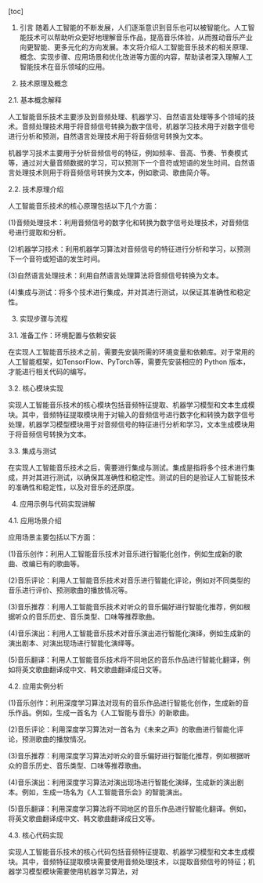 
[toc]                    
                
                
1. 引言
随着人工智能的不断发展，人们逐渐意识到音乐也可以被智能化。人工智能技术可以帮助听众更好地理解音乐作品，提高音乐体验，从而推动音乐产业向更智能、更多元化的方向发展。本文将介绍人工智能音乐技术的相关原理、概念、实现步骤、应用场景和优化改进等方面的内容，帮助读者深入理解人工智能技术在音乐领域的应用。

2. 技术原理及概念

2.1. 基本概念解释

人工智能音乐技术主要涉及到音频处理、机器学习、自然语言处理等多个领域的技术。音频处理技术用于将音频信号转换为数字信号，机器学习技术用于对数字信号进行分析和预测，自然语言处理技术用于将音频信号转换为文本。

机器学习技术主要用于分析音频信号的特征，例如频率、音高、节奏、节奏模式等，通过对大量音频数据的学习，可以预测下一个音符或短语的发生时间。自然语言处理技术则用于将音频信号转换为文本，例如歌词、歌曲简介等。

2.2. 技术原理介绍

人工智能音乐技术的核心原理包括以下几个方面：

(1)音频处理技术：利用音频信号的数字化和转换为数字信号处理技术，对音频信号进行提取和分析。

(2)机器学习技术：利用机器学习算法对音频信号的特征进行分析和学习，以预测下一个音符或短语的发生时间。

(3)自然语言处理技术：利用自然语言处理算法将音频信号转换为文本。

(4)集成与测试：将多个技术进行集成，并对其进行测试，以保证其准确性和稳定性。

3. 实现步骤与流程

3.1. 准备工作：环境配置与依赖安装

在实现人工智能音乐技术之前，需要先安装所需的环境变量和依赖库。对于常用的人工智能框架，如TensorFlow、PyTorch等，需要先安装相应的 Python 版本，才能进行相关代码的编写。

3.2. 核心模块实现

实现人工智能音乐技术的核心模块包括音频特征提取、机器学习模型和文本生成模块。其中，音频特征提取模块用于对输入的音频信号进行数字化和转换为数字信号处理，机器学习模型模块用于对音频信号的特征进行分析和学习，文本生成模块用于将音频信号转换为文本。

3.3. 集成与测试

在实现人工智能音乐技术之后，需要进行集成与测试。集成是指将多个技术进行集成，并对其进行测试，以确保其准确性和稳定性。测试的目的是验证人工智能技术的准确性和稳定性，以及对音乐的还原度。

4. 应用示例与代码实现讲解

4.1. 应用场景介绍

应用场景主要包括以下方面：

(1)音乐创作：利用人工智能音乐技术对音乐进行智能化创作，例如生成新的歌曲、改编已有的歌曲等。

(2)音乐评论：利用人工智能音乐技术对音乐进行智能化评论，例如对不同类型的音乐进行评价、预测歌曲的播放情况等。

(3)音乐推荐：利用人工智能音乐技术对听众的音乐偏好进行智能化推荐，例如根据听众的音乐历史、音乐类型、口味等推荐歌曲。

(4)音乐演出：利用人工智能音乐技术对音乐演出进行智能化演绎，例如生成新的演出剧本、对演出现场进行智能化演绎等。

(5)音乐翻译：利用人工智能音乐技术将不同地区的音乐作品进行智能化翻译，例如将英文歌曲翻译成中文、韩文歌曲翻译成日文等。

4.2. 应用实例分析

(1)音乐创作：利用深度学习算法对现有的音乐作品进行智能化创作，生成新的音乐作品。例如，生成一首名为《人工智能与音乐》的新歌曲。

(2)音乐评论：利用深度学习算法对一首名为《未来之声》的歌曲进行智能化评论，预测歌曲的播放情况。

(3)音乐推荐：利用深度学习算法对听众的音乐偏好进行智能化推荐，例如根据听众的音乐历史、音乐类型、口味等推荐歌曲。

(4)音乐演出：利用深度学习算法对演出现场进行智能化演绎，生成新的演出剧本。例如，生成一场名为《人工智能音乐会》的智能演出。

(5)音乐翻译：利用深度学习算法将不同地区的音乐作品进行智能化翻译。例如，将英文歌曲翻译成中文、韩文歌曲翻译成日文等。

4.3. 核心代码实现

实现人工智能音乐技术的核心代码包括音频特征提取、机器学习模型和文本生成模块。其中，音频特征提取模块需要使用音频处理技术，以提取音频信号的特征；机器学习模型模块需要使用机器学习算法，对

